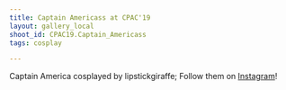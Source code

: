 ```yaml
---
title: Captain Americass at CPAC'19
layout: gallery_local
shoot_id: CPAC19.Captain_Americass
tags: cosplay

---
```


Captain America cosplayed by lipstickgiraffe; Follow them on [Instagram](https://www.instagram.com/lipstickgiraffe)!

